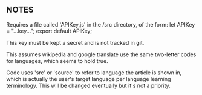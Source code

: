 ## NOTES

Requires a file called 'APIKey.js' in the /src directory, of the form:
let APIKey = "...key...";
export default APIKey;

This key must be kept a secret and is not tracked in git. 

This assumes wikipedia and google translate use the same two-letter codes for languages, which seems to hold true.

Code uses 'src' or 'source' to refer to language the article is shown in, which is actually the user's target language per language learning terminology. This will be changed eventually but it's not a priority.

